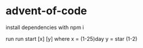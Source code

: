 # advent-of-code

install dependencies with npm i

run run start [x] [y] where x = (1-25)day y = star (1-2)


